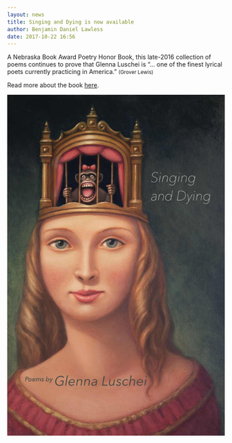 ```yaml
---
layout: news
title: Singing and Dying is now available
author: Benjamin Daniel Lawless
date: 2017-10-22 16:56
---
```

A Nebraska Book Award Poetry Honor Book, this late-2016 collection of poems continues to prove that Glenna Luschei is “… one of the finest lyrical poets currently practicing in America.” <small>(Grover Lewis)</small>

Read more about the book [here](/books/singing-and-dying/).

[![Singing and Dying](/img/books/singing-and-dying_1.jpg)](/books/singing-and-dying/)
